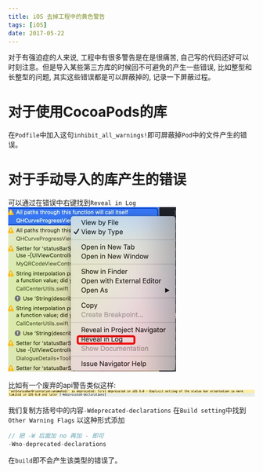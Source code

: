 ```yaml
---
title: iOS 去掉工程中的黄色警告
tags: [iOS]
date: 2017-05-22
---
```

对于有强迫症的人来说, 工程中有很多警告是在是很痛苦, 自己写的代码还好可以时刻注意。但是导入某些第三方库的时候回不可避免的产生一些错误, 比如整型和长整型的问题, 其实这些错误都是可以屏蔽掉的, 记录一下屏蔽过程。

# 对于使用CocoaPods的库
在`Podfile`中加入这句`inhibit_all_warnings!`即可屏蔽掉`Pod`中的文件产生的错误。

# 对于手动导入的库产生的错误
可以通过在错误中右键找到`Reveal in Log`
![](/img/yello-warning.png)

比如有一个废弃的api警告类似这样:
![](/img/deprecatedapi.png)

我们复制方括号中的内容`-Wdeprecated-declarations`
在`Build setting`中找到`Other Warning Flags`
以这种形式添加
```cpp
// 把 -W 后面加 no 再加 - 即可  
-Wno-deprecated-declarations
```

在`build`即不会产生该类型的错误了。